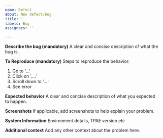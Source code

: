 ```yaml
---
name: Defect
about: New defect/bug
title: ''
labels: Bug
assignees: ''

---
```


<!--- Please, assign labels and severity accordingly -->

**Describe the bug (mandatory)**
A clear and concise description of what the bug is.

**To Reproduce (mandatory)**
Steps to reproduce the behavior:
1. Go to '...'
2. Click on '....'
3. Scroll down to '....'
4. See error

**Expected behavior**
A clear and concise description of what you expected to happen.

**Screenshots**
If applicable, add screenshots to help explain your problem.

**System Information**
Environment details, TPAE version etc

**Additional context**
Add any other context about the problem here.

</details>
